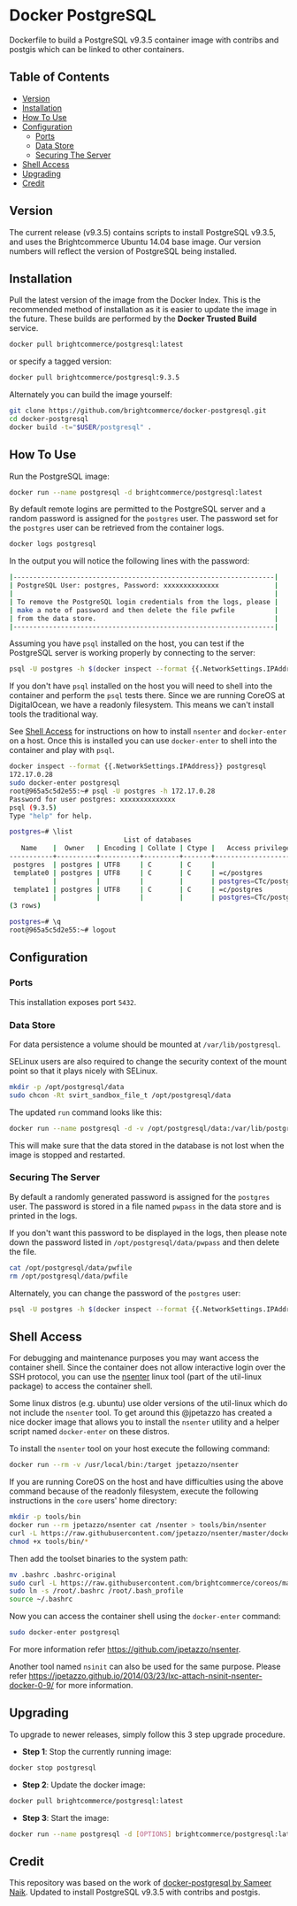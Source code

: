 # Docker PostgreSQL

Dockerfile to build a PostgreSQL v9.3.5 container image with contribs and postgis which can be linked to other containers.

## Table of Contents

- [Version](#version)
- [Installation](#installation)
- [How To Use](#how-to-use)
- [Configuration](#configuration)
    - [Ports](#ports)
    - [Data Store](#data-store)
    - [Securing The Server](#securing-the-server)
- [Shell Access](#shell-access)
- [Upgrading](#upgrading)
- [Credit](#credit)

## Version

The current release (v9.3.5) contains scripts to install PostgreSQL v9.3.5, and uses the Brightcommerce Ubuntu 14.04 base image. Our version numbers will reflect the version of PostgreSQL being installed.

## Installation

Pull the latest version of the image from the Docker Index. This is the recommended method of installation as it is easier to update the image in the future. These builds are performed by the **Docker Trusted Build** service.

``` bash
docker pull brightcommerce/postgresql:latest
```

or specify a tagged version:

``` bash
docker pull brightcommerce/postgresql:9.3.5
```

Alternately you can build the image yourself:

``` bash
git clone https://github.com/brightcommerce/docker-postgresql.git
cd docker-postgresql
docker build -t="$USER/postgresql" .
```

## How To Use

Run the PostgreSQL image:

``` bash
docker run --name postgresql -d brightcommerce/postgresql:latest
```

By default remote logins are permitted to the PostgreSQL server and a random password is assigned for the `postgres` user. The password set for the `postgres` user can be retrieved from the container logs.

``` bash
docker logs postgresql
```

In the output you will notice the following lines with the password:

``` bash
|------------------------------------------------------------------|
| PostgreSQL User: postgres, Password: xxxxxxxxxxxxxx              |
|                                                                  |
| To remove the PostgreSQL login credentials from the logs, please |
| make a note of password and then delete the file pwfile          |
| from the data store.                                             |
|------------------------------------------------------------------|
```

Assuming you have `psql` installed on the host, you can test if the PostgreSQL server is working properly by connecting to the server:

``` bash
psql -U postgres -h $(docker inspect --format {{.NetworkSettings.IPAddress}} postgresql)
```

If you don't have `psql` installed on the host you will need to shell into the container and perform the `psql` tests there. Since we are running CoreOS at DigitalOcean, we have a readonly filesystem. This means we can't install tools the traditional way.

See [Shell Access](#shell-access) for instructions on how to install `nsenter` and `docker-enter` on a host. Once this is installed you can use `docker-enter` to shell into the container and play with `psql`.

``` bash
docker inspect --format {{.NetworkSettings.IPAddress}} postgresql
172.17.0.28
sudo docker-enter postgresql
root@965a5c5d2e55:~# psql -U postgres -h 172.17.0.28
Password for user postgres: xxxxxxxxxxxxxx
psql (9.3.5)
Type "help" for help.

postgres=# \list
                             List of databases
   Name    |  Owner   | Encoding | Collate | Ctype |   Access privileges
-----------+----------+----------+---------+-------+-----------------------
 postgres  | postgres | UTF8     | C       | C     |
 template0 | postgres | UTF8     | C       | C     | =c/postgres          +
           |          |          |         |       | postgres=CTc/postgres
 template1 | postgres | UTF8     | C       | C     | =c/postgres          +
           |          |          |         |       | postgres=CTc/postgres
(3 rows)

postgres=# \q
root@965a5c5d2e55:~# logout
```

## Configuration

### Ports

This installation exposes port `5432`.

### Data Store

For data persistence a volume should be mounted at `/var/lib/postgresql`.

SELinux users are also required to change the security context of the mount point so that it plays nicely with SELinux.

``` bash
mkdir -p /opt/postgresql/data
sudo chcon -Rt svirt_sandbox_file_t /opt/postgresql/data
```

The updated `run` command looks like this:

``` bash
docker run --name postgresql -d -v /opt/postgresql/data:/var/lib/postgresql brightcommerce/postgresql:latest
```

This will make sure that the data stored in the database is not lost when the image is stopped and restarted.

### Securing The Server

By default a randomly generated password is assigned for the `postgres` user. The password is stored in a file named `pwpass` in the data store and is printed in the logs.

If you don't want this password to be displayed in the logs, then please note down the password listed in `/opt/postgresql/data/pwpass` and then delete the file.

``` bash
cat /opt/postgresql/data/pwfile
rm /opt/postgresql/data/pwfile
```

Alternately, you can change the password of the `postgres` user:

``` bash
psql -U postgres -h $(docker inspect --format {{.NetworkSettings.IPAddress}} postgresql) password postgres
```

## Shell Access

For debugging and maintenance purposes you may want access the container shell. Since the container does not allow interactive login over the SSH protocol, you can use the [nsenter](http://man7.org/linux/man-pages/man1/nsenter.1.html) linux tool (part of the util-linux package) to access the container shell.

Some linux distros (e.g. ubuntu) use older versions of the util-linux which do not include the `nsenter` tool. To get around this @jpetazzo has created a nice docker image that allows you to install the `nsenter` utility and a helper script named `docker-enter` on these distros.

To install the `nsenter` tool on your host execute the following command:

``` bash
docker run --rm -v /usr/local/bin:/target jpetazzo/nsenter
```

If you are running CoreOS on the host and have difficulties using the above command because of the readonly filesystem, execute the following instructions in the `core` users' home directory:

``` bash
mkdir -p tools/bin
docker run --rm jpetazzo/nsenter cat /nsenter > tools/bin/nsenter
curl -L https://raw.githubusercontent.com/jpetazzo/nsenter/master/docker-enter > tools/bin/docker-enter
chmod +x tools/bin/*
```

Then add the toolset binaries to the system path:

``` bash
mv .bashrc .bashrc-original
sudo curl -L https://raw.githubusercontent.com/brightcommerce/coreos/master/bashrc > ~/.bashrc
sudo ln -s /root/.bashrc /root/.bash_profile
source ~/.bashrc
````

Now you can access the container shell using the `docker-enter` command:

``` bash
sudo docker-enter postgresql
```

For more information refer https://github.com/jpetazzo/nsenter.

Another tool named `nsinit` can also be used for the same purpose. Please refer https://jpetazzo.github.io/2014/03/23/lxc-attach-nsinit-nsenter-docker-0-9/ for more information.

## Upgrading

To upgrade to newer releases, simply follow this 3 step upgrade procedure.

- **Step 1**: Stop the currently running image:

``` bash
docker stop postgresql
```

- **Step 2**: Update the docker image:

``` bash
docker pull brightcommerce/postgresql:latest
```

- **Step 3**: Start the image:

``` bash
docker run --name postgresql -d [OPTIONS] brightcommerce/postgresql:latest
```

## Credit

This repository was based on the work of [docker-postgresql by Sameer Naik](https://github.com/sameersbn/docker-postgresql). Updated to install PostgreSQL v9.3.5 with contribs and postgis.
